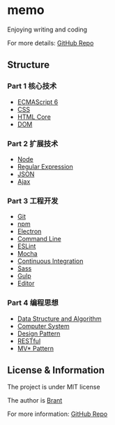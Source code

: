 # memo

Enjoying writing and coding

For more details: [GitHub Repo](https://github.com/Brant-Ma/memo)

## Structure

### Part 1 核心技术
- [ECMAScript 6](article/ECMAScript6.md)
- [CSS](article/CSS.md)
- [HTML Core](article/HTMLCore.md)
- [DOM](article/DOM.md)

### Part 2 扩展技术
- [Node](article/Node.md)
- [Regular Expression](article/RegularExpression.md)
- [JSON](article/JSON.md)
- [Ajax](article/Ajax.md)

### Part 3 工程开发
- [Git](article/Git.md)
- [npm](article/npm.md)
- [Electron](article/Electron.md)
- [Command Line](article/CommandLine.md)
- [ESLint](article/ESLint.md)
- [Mocha](article/Mocha.md)
- [Continuous Integration](article/ContinuousIntegration.md)
- [Sass](article/Sass.md)
- [Gulp](article/Gulp.md)
- [Editor](article/Editor.md)

### Part 4 编程思想
- [Data Structure and Algorithm](article/DataStructureAndAlgorithm.md)
- [Computer System](article/ComputerSystem.md)
- [Design Pattern](article/DesignPattern.md)
- [RESTful](article/RESTful.md)
- [MV* Pattern](article/MV*Pattern.md)

## License & Information

The project is under MIT license

The author is [Brant](https://github.com/Brant-Ma)

For more information: [GitHub Repo](https://github.com/Brant-Ma/memo)
